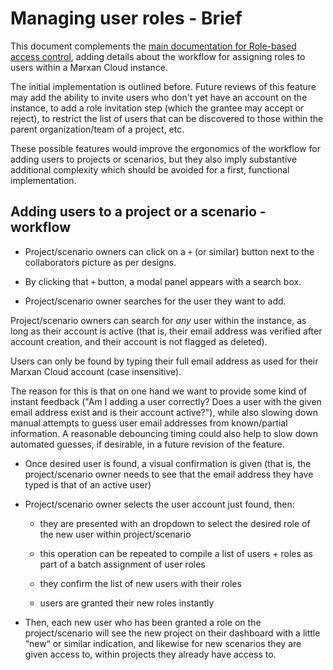 # Managing user roles - Brief

This document complements the [main documentation for Role-based access
control](../brief.md), adding details about the workflow for assigning roles to
users within a Marxan Cloud instance.

The initial implementation is outlined before. Future reviews of this feature
may add the ability to invite users who don't yet have an account on the
instance, to add a role invitation step (which the grantee may accept or
reject), to restrict the list of users that can be discovered to those within
the parent organization/team of a project, etc.

These possible features would improve the ergonomics of the workflow for adding
users to projects or scenarios, but they also imply substantive additional
complexity which should be avoided for a first, functional implementation.

## Adding users to a project or a scenario - workflow

- Project/scenario owners can click on a `+` (or similar) button next to the
  collaborators picture as per designs.

- By clicking that `+` button, a modal panel appears with a search box.

- Project/scenario owner searches for the user they want to add.

Project/scenario owners can search for *any* user within the instance, as long
as their account is active (that is, their email address was verified after
account creation, and their account is not flagged as deleted).

Users can only be found by typing their full email address as used for their
Marxan Cloud account (case insensitive).

The reason for this is that on one hand we want to provide some kind of instant
feedback ("Am I adding a user correctly? Does a user with the given email
address exist and is their account active?"), while also slowing down manual
attempts to guess user email addresses from known/partial information. A
reasonable debouncing timing could also help to slow down automated guesses, if
desirable, in a future revision of the feature.

- Once desired user is found, a visual confirmation is given (that is, the
  project/scenario owner needs to see that the email address they have typed is
  that of an active user)

- Project/scenario owner selects the user account just found, then:

  - they are presented with an dropdown to select the desired role of the new
    user within project/scenario

  - this operation can be repeated to compile a list of users + roles as part of
    a batch assignment of user roles

   - they confirm the list of new users with their roles
   
   - users are granted their new roles instantly

- Then, each new user who has been granted a role on the project/scenario will
  see the new project on their dashboard with a little “new“ or similar
  indication, and likewise for new scenarios they are given access to, within
  projects they already have access to.
